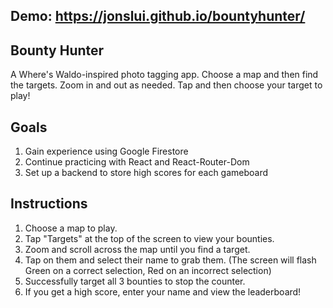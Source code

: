 ## Demo: https://jonslui.github.io/bountyhunter/

## Bounty Hunter
A Where's Waldo-inspired photo tagging app. Choose a map and then find the targets. Zoom in and out as needed. Tap and then choose your target to play!

## Goals
1. Gain experience using Google Firestore
2. Continue practicing with React and React-Router-Dom
3. Set up a backend to store high scores for each gameboard

## Instructions
1. Choose a map to play.
2. Tap "Targets" at the top of the screen to view your bounties.
3. Zoom and scroll across the map until you find a target.
4. Tap on them and select their name to grab them. (The screen will flash Green on a correct selection, Red on an incorrect selection)
5. Successfully target all 3 bounties to stop the counter.
6. If you get a high score, enter your name and view the leaderboard!